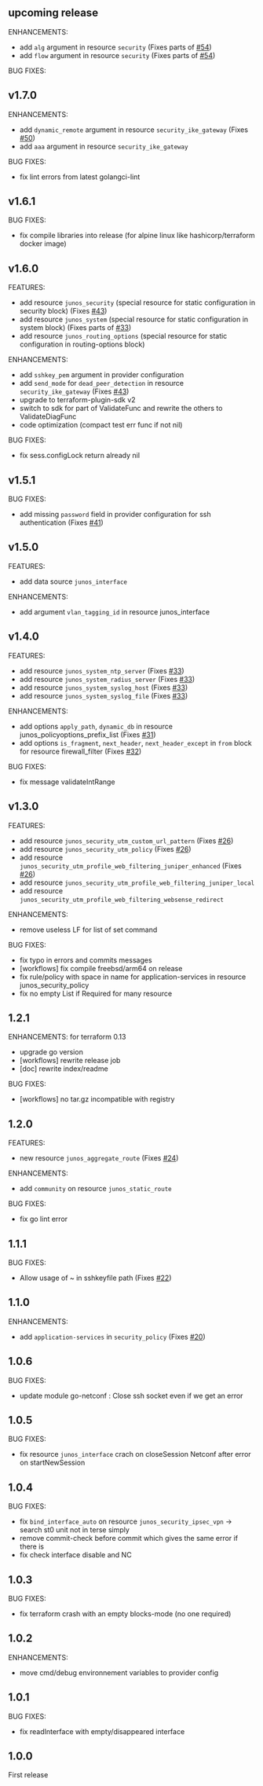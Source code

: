 ## upcoming release
ENHANCEMENTS:
* add `alg` argument in resource `security` (Fixes parts of [#54](https://github.com/jeremmfr/terraform-provider-junos/issues/54))
* add `flow` argument in resource `security` (Fixes parts of [#54](https://github.com/jeremmfr/terraform-provider-junos/issues/54))

BUG FIXES:

## v1.7.0
ENHANCEMENTS:
* add `dynamic_remote` argument in resource `security_ike_gateway` (Fixes [#50](https://github.com/jeremmfr/terraform-provider-junos/issues/50))
* add `aaa` argument in resource `security_ike_gateway`

BUG FIXES:
* fix lint errors from latest golangci-lint

## v1.6.1
BUG FIXES:
* fix compile libraries into release (for alpine linux like hashicorp/terraform docker image)

## v1.6.0
FEATURES:
* add resource `junos_security` (special resource for static configuration in security block) (Fixes [#43](https://github.com/jeremmfr/terraform-provider-junos/issues/43))
* add resource `junos_system` (special resource for static configuration in system block) (Fixes parts of [#33](https://github.com/jeremmfr/terraform-provider-junos/issues/33))
* add resource `junos_routing_options` (special resource for static configuration in routing-options block)

ENHANCEMENTS:
* add `sshkey_pem` argument in provider configuration
* add `send_mode` for `dead_peer_detection` in resource `security_ike_gateway` (Fixes [#43](https://github.com/jeremmfr/terraform-provider-junos/issues/43))
* upgrade to terraform-plugin-sdk v2
* switch to sdk for part of ValidateFunc and rewrite the others to ValidateDiagFunc
* code optimization (compact test err func if not nil)

BUG FIXES:
* fix sess.configLock return already nil

## v1.5.1
BUG FIXES:
* add missing `password` field in provider configuration for ssh authentication (Fixes [#41](https://github.com/jeremmfr/terraform-provider-junos/issues/41))

## v1.5.0
FEATURES:
* add data source `junos_interface`

ENHANCEMENTS:
* add argument `vlan_tagging_id` in resource junos_interface

## v1.4.0
FEATURES:
* add resource `junos_system_ntp_server` (Fixes [#33](https://github.com/jeremmfr/terraform-provider-junos/issues/33))
* add resource `junos_system_radius_server` (Fixes [#33](https://github.com/jeremmfr/terraform-provider-junos/issues/33))
* add resource `junos_system_syslog_host` (Fixes [#33](https://github.com/jeremmfr/terraform-provider-junos/issues/33))
* add resource `junos_system_syslog_file` (Fixes [#33](https://github.com/jeremmfr/terraform-provider-junos/issues/33))

ENHANCEMENTS:
* add options `apply_path`, `dynamic_db` in resource junos_policyoptions_prefix_list (Fixes [#31](https://github.com/jeremmfr/terraform-provider-junos/issues/31))
* add options `is_fragment`, `next_header`, `next_header_except` in `from` block for resource firewall_filter (Fixes [#32](https://github.com/jeremmfr/terraform-provider-junos/issues/32))

BUG FIXES:
* fix message validateIntRange

## v1.3.0
FEATURES:
* add resource `junos_security_utm_custom_url_pattern` (Fixes [#26](https://github.com/jeremmfr/terraform-provider-junos/issues/26))
* add resource `junos_security_utm_policy` (Fixes [#26](https://github.com/jeremmfr/terraform-provider-junos/issues/26))
* add resource `junos_security_utm_profile_web_filtering_juniper_enhanced` (Fixes [#26](https://github.com/jeremmfr/terraform-provider-junos/issues/26))
* add resource `junos_security_utm_profile_web_filtering_juniper_local`
* add resource `junos_security_utm_profile_web_filtering_websense_redirect`

ENHANCEMENTS:
* remove useless LF for list of set command

BUG FIXES:
* fix typo in errors and commits messages
* [workflows] fix compile freebsd/arm64 on release
* fix rule/policy with space in name for application-services in resource junos_security_policy
* fix no empty List if Required for many resource

## 1.2.1
ENHANCEMENTS:
for terraform 0.13
* upgrade go version
* [workflows] rewrite release job
* [doc] rewrite index/readme

BUG FIXES:
* [workflows] no tar.gz incompatible with registry

## 1.2.0
FEATURES:
* new resource `junos_aggregate_route` (Fixes [#24](https://github.com/jeremmfr/terraform-provider-junos/issues/24))

ENHANCEMENTS:
* add `community` on resource `junos_static_route`

BUG FIXES:
* fix go lint error

## 1.1.1
BUG FIXES:
* Allow usage of ~ in sshkeyfile path (Fixes [#22](https://github.com/jeremmfr/terraform-provider-junos/issues/22))

## 1.1.0
ENHANCEMENTS:
*  add `application-services` in `security_policy` (Fixes [#20](https://github.com/jeremmfr/terraform-provider-junos/issues/20))

## 1.0.6
BUG FIXES:
* update module go-netconf : Close ssh socket even if we get an error

## 1.0.5
BUG FIXES:
* fix resource `junos_interface` crach on closeSession Netconf after error on startNewSession

## 1.0.4
BUG FIXES:
* fix `bind_interface_auto` on resource `junos_security_ipsec_vpn` -> search st0 unit not in terse simply
* remove commit-check before commit which gives the same error if there is
* fix check interface disable and NC

## 1.0.3
BUG FIXES:
* fix terraform crash with an empty blocks-mode (no one required)

## 1.0.2
ENHANCEMENTS:
* move cmd/debug environnement variables to provider config

## 1.0.1
BUG FIXES:
* fix readInterface with empty/disappeared interface

## 1.0.0

First release
